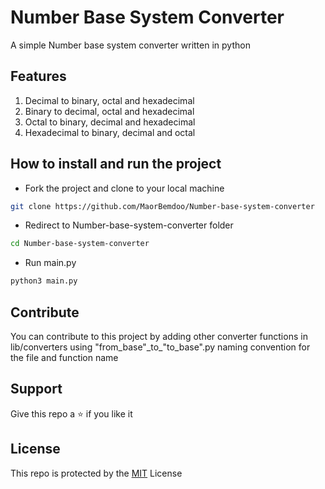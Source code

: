 # Number Base System Converter
A simple Number base system converter written in python

## Features
1. Decimal to binary, octal and hexadecimal
2. Binary to decimal, octal and hexadecimal
3. Octal to binary, decimal and hexadecimal
4. Hexadecimal to binary, decimal and octal

## How to install and run the project

- Fork the project and clone to your local machine
```bash
git clone https://github.com/MaorBemdoo/Number-base-system-converter
```
- Redirect to Number-base-system-converter folder
```bash
cd Number-base-system-converter
```
- Run main.py
```cmd
python3 main.py
```

## Contribute

You can contribute to this project by adding other converter functions in lib/converters using "from_base"\_to\_"to_base".py naming convention for the file and function name

## Support

Give this repo a ⭐ if you like it

## License

This repo is protected by the [MIT](LICENSE) License